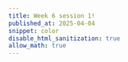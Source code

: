 ```yaml
---
title: Week 6 session 1!
published_at: 2025-04-04
snippet: color
disable_html_sanitization: true
allow_math: true
---
```

